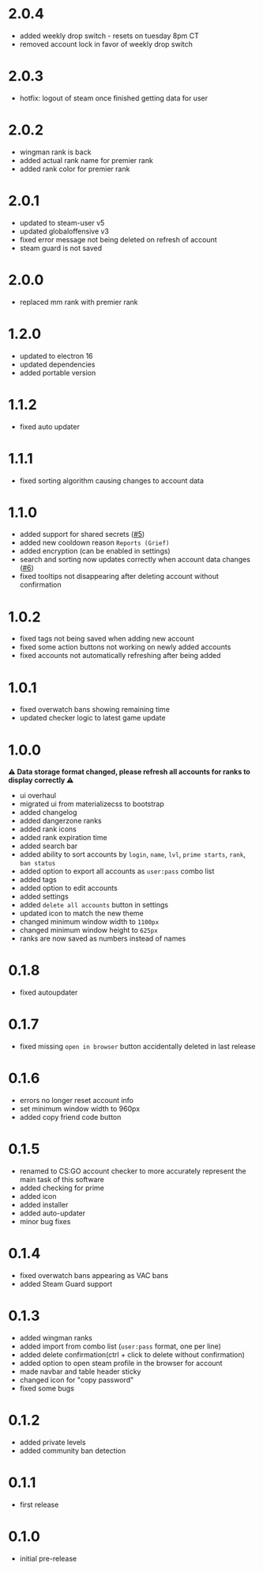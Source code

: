 # 2.0.4
  - added weekly drop switch - resets on tuesday 8pm CT
  - removed account lock in favor of weekly drop switch

# 2.0.3
  - hotfix: logout of steam once finished getting data for user

# 2.0.2
  - wingman rank is back
  - added actual rank name for premier rank
  - added rank color for premier rank

# 2.0.1
  - updated to steam-user v5 
  - updated globaloffensive v3
  - fixed error message not being deleted on refresh of account
  - steam guard is not saved

# 2.0.0
  - replaced mm rank with premier rank

# 1.2.0
  - updated to electron 16
  - updated dependencies
  - added portable version

# 1.1.2
  - fixed auto updater

# 1.1.1
  - fixed sorting algorithm causing changes to account data

# 1.1.0
  - added support for shared secrets ([#5](https://github.com/dumbasPL/csgo-checker/issues/5))
  - added new cooldown reason `Reports (Grief)`
  - added encryption (can be enabled in settings)
  - search and sorting now updates correctly when account data changes ([#6](https://github.com/dumbasPL/csgo-checker/issues/6))
  - fixed tooltips not disappearing after deleting account without confirmation

# 1.0.2
 - fixed tags not being saved when adding new account
 - fixed some action buttons not working on newly added accounts
 - fixed accounts not automatically refreshing after being added

# 1.0.1
 - fixed overwatch bans showing remaining time
 - updated checker logic to latest game update

# 1.0.0

**⚠️ Data storage format changed, please refresh all accounts for ranks to display correctly ⚠️**

 - ui overhaul
 - migrated ui from materializecss to bootstrap
 - added changelog
 - added dangerzone ranks
 - added rank icons
 - added rank expiration time
 - added search bar
 - added ability to sort accounts by `login`, `name`, `lvl`, `prime starts`, `rank`, `ban status`
 - added option to export all accounts as `user:pass` combo list
 - added tags
 - added option to edit accounts
 - added settings
 - added `delete all accounts` button in settings
 - updated icon to match the new theme
 - changed minimum window width to `1100px`
 - changed minimum window height to `625px`
 - ranks are now saved as numbers instead of names

# 0.1.8
 - fixed autoupdater

# 0.1.7
 - fixed missing `open in browser` button accidentally deleted in last release

# 0.1.6
 - errors no longer reset account info
 - set minimum window width to 960px
 - added copy friend code button

# 0.1.5
 - renamed to CS:GO account checker to more accurately represent the main task of this software
 - added checking for prime
 - added icon
 - added installer
 - added auto-updater
 - minor bug fixes

# 0.1.4
 - fixed overwatch bans appearing as VAC bans
 - added Steam Guard support

# 0.1.3
 - added wingman ranks
 - added import from combo list (`user:pass` format, one per line)
 - added delete confirmation(ctrl + click to delete without confirmation)
 - added option to open steam profile in the browser for account
 - made navbar and table header sticky
 - changed icon for "copy password"
 - fixed some bugs

# 0.1.2
 - added private levels
 - added community ban detection

# 0.1.1
 - first release

# 0.1.0
 - initial pre-release
